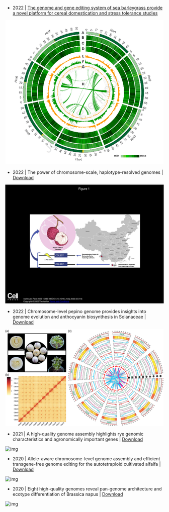

- 2022 | [The genome and gene editing system of sea barleygrass provide a novel platform for cereal domestication and stress tolerance studies](https://www.sciencedirect.com/science/article/pii/S2590346222000839)


![img](https://github.com/bbalog87/catfish-genome/blob/main/Side_papers/circos_map.PNG)




- 2022 | The power of chromosome-scale, haplotype-resolved genomes | [Download](https://github.com/bbalog87/catfish-genome/blob/main/Side_papers/PIIS1674205222000582.pdf)


![img](https://github.com/bbalog87/catfish-genome/blob/main/Side_papers/a13f6a1378f7e342ea706c83858a4ff3-1.jpg)



- 2022 | Chromosome-level pepino genome provides insights into genome evolution and anthocyanin biosynthesis in Solanaceae | [Download](https://github.com/bbalog87/catfish-genome/blob/main/Side_papers/The%20Plant%20Journal%20-%202022%20-%20Song%20-%20Chromosome%E2%80%90level%20pepino%20genome%20provides%20insights%20into%20genome%20evolution%20and%20anthocyanin.pdf)



![img](https://github.com/bbalog87/catfish-genome/blob/main/Side_papers/tpj15728-fig-0001-m.jpg)



- 2021 | A high-quality genome assembly highlights rye genomic characteristics and agronomically important genes | [Download](https://www.nature.com/articles/s41588-021-00808-z)

![img](https://media.springernature.com/full/springer-static/image/art%3A10.1038%2Fs41588-021-00808-z/MediaObjects/41588_2021_808_Fig1_HTML.png?as=webp)

- 2020 | Allele-aware chromosome-level genome assembly and efficient transgene-free genome editing for the autotetraploid cultivated alfalfa | [Download](https://www.nature.com/articles/s41467-020-16338-x)

![img](https://media.springernature.com/full/springer-static/image/art%3A10.1038%2Fs41467-020-16338-x/MediaObjects/41467_2020_16338_Fig1_HTML.png?as=webp)

- 2020 | Eight high-quality genomes reveal pan-genome architecture and ecotype differentiation of Brassica napus | [Download](https://www.nature.com/articles/s41477-019-0577-7)

![img](https://media.springernature.com/full/springer-static/image/art%3A10.1038%2Fs41477-019-0577-7/MediaObjects/41477_2019_577_Fig1_HTML.png?as=webp)
